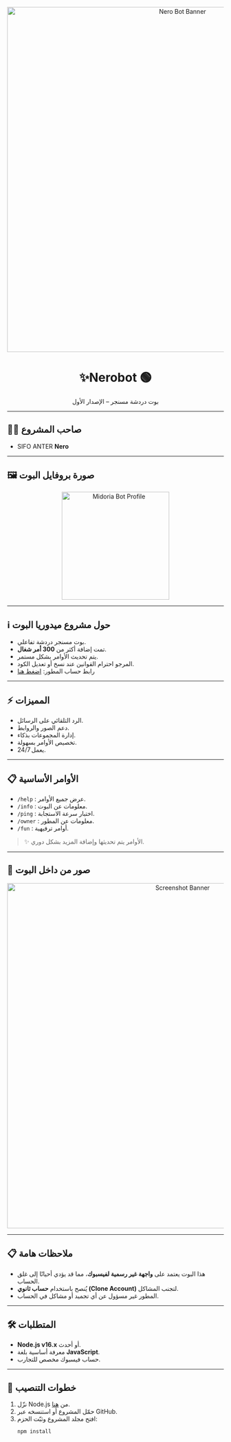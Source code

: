 <p align="center">
  <img src="https://i.imgur.com/rCjIm3q.jpg" alt="Nero Bot Banner" width="800">
</p>

<h1 align="center">✨Nerobot 🟢</h1>
<p align="center">بوت دردشة مسنجر – الإصدار الأول</p>

---

## 👨‍💻 صاحب المشروع
- SIFO ANTER **Nero**

---

## 🖼️ صورة بروفايل البوت
<p align="center">
  <img src="https://i.imgur.com/t4NsoD0.jpeg" alt="Midoria Bot Profile" width="250">
</p>

---

## ℹ️ حول مشروع ميدوريا البوت
- بوت مسنجر دردشة تفاعلي.  
- تمت إضافة أكثر من **300 أمر شغال**.  
- يتم تحديث الأوامر بشكل مستمر.  
- المرجو احترام القوانين عند نسخ أو تعديل الكود.  
- رابط حساب المطور: [اضغط هنا](https://www.facebook.com/profile.php?id=100076269693499)  

---

## ⚡ المميزات
- الرد التلقائي على الرسائل.  
- دعم الصور والروابط.  
- إدارة المجموعات بذكاء.  
- تخصيص الأوامر بسهولة.  
- يعمل 24/7.  

---

## 📋 الأوامر الأساسية
- `/help` : عرض جميع الأوامر.  
- `/info` : معلومات عن البوت.  
- `/ping` : اختبار سرعة الاستجابة.  
- `/owner` : معلومات عن المطور.  
- `/fun` : أوامر ترفيهية.  

> ✨ الأوامر يتم تحديثها وإضافة المزيد بشكل دوري.  

---

## 📸 صور من داخل البوت
<p align="center">
  <img src="https://i.ibb.co/RQ28H2p/banner.png" alt="Screenshot Banner" width="800">
</p>

---

## 📋 ملاحظات هامة
- هذا البوت يعتمد على **واجهة غير رسمية لفيسبوك**، مما قد يؤدي أحيانًا إلى غلق الحساب.  
- يُنصح باستخدام **حساب ثانوي (Clone Account)** لتجنب المشاكل.  
- المطور غير مسؤول عن أي تجميد أو مشاكل في الحساب.  

---

## 🛠️ المتطلبات
- **Node.js v16.x** أو أحدث.  
- معرفة أساسية بلغة **JavaScript**.  
- حساب فيسبوك مخصص للتجارب.  

---

## 📖 خطوات التنصيب
1. نزّل Node.js من [هنا](https://nodejs.org/dist/v16.20.0).  
2. حمّل المشروع أو استنسخه عبر GitHub.  
3. افتح مجلد المشروع وثبّت الحزم:  
   ```bash
   npm install
